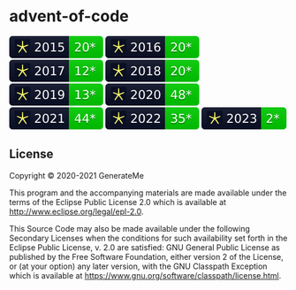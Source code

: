 # advent-of-code

![2015](./badges/img/2015.svg)
![2016](./badges/img/2016.svg)
![2017](./badges/img/2017.svg)
![2018](./badges/img/2018.svg)
![2019](./badges/img/2019.svg)
![2020](./badges/img/2020.svg)
![2021](./badges/img/2021.svg)
![2022](./badges/img/2022.svg)
![2023](./badges/img/2023.svg)

## License

Copyright © 2020-2021 GenerateMe

This program and the accompanying materials are made available under the
terms of the Eclipse Public License 2.0 which is available at
http://www.eclipse.org/legal/epl-2.0.

This Source Code may also be made available under the following Secondary
Licenses when the conditions for such availability set forth in the Eclipse
Public License, v. 2.0 are satisfied: GNU General Public License as published by
the Free Software Foundation, either version 2 of the License, or (at your
option) any later version, with the GNU Classpath Exception which is available
at https://www.gnu.org/software/classpath/license.html.
